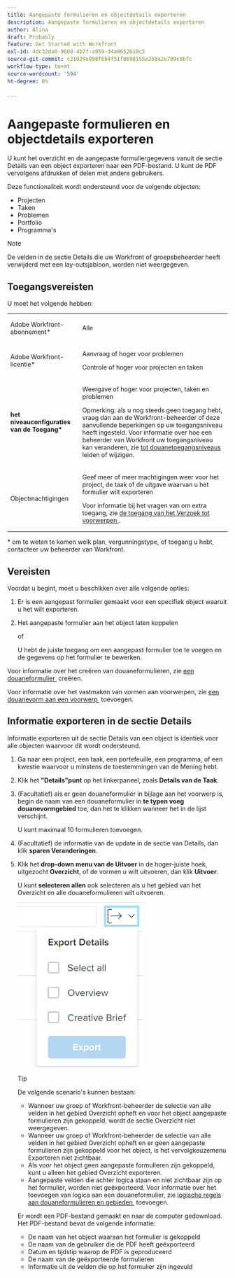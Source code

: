 ```yaml
---
title: Aangepaste formulieren en objectdetails exporteren
description: Aangepaste formulieren en objectdetails exporteren
author: Alina
draft: Probably
feature: Get Started with Workfront
exl-id: 4dc32da0-9680-4b7f-a959-d4a0652618c5
source-git-commit: c21029e098f6b4f51f8698155e2b8a2e789c8bfc
workflow-type: tm+mt
source-wordcount: '594'
ht-degree: 0%

---
```


# Aangepaste formulieren en objectdetails exporteren

U kunt het overzicht en de aangepaste formuliergegevens vanuit de sectie Details van een object exporteren naar een PDF-bestand. U kunt de PDF vervolgens afdrukken of delen met andere gebruikers.

Deze functionaliteit wordt ondersteund voor de volgende objecten:

* Projecten
* Taken
* Problemen
* Portfolio
* Programma&#39;s

<!--
* Billing records</p> <p>After you open a billing record on a project, you can use the Details area to attach a custom form to the record and fill it out. You can also export billing record information from the Details area.</p> </li>
  -->

>[!NOTE]
>
>De velden in de sectie Details die uw Workfront of groepsbeheerder heeft verwijderd met een lay-outsjabloon, worden niet weergegeven.

## Toegangsvereisten

U moet het volgende hebben:

<table style="table-layout:auto"> 
 <col> 
 <col> 
 <tbody> 
  <tr> 
   <td role="rowheader"> <p>Adobe Workfront-abonnement*</p> </td> 
   <td>Alle</td> 
  </tr> 
  <tr> 
   <td role="rowheader"> <p>Adobe Workfront-licentie*</p> </td> 
   <td> <p>Aanvraag of hoger voor problemen</p> <p>Controle of hoger voor projecten en taken</p> </td> 
  </tr> 
  <tr data-mc-conditions=""> 
   <td role="rowheader"><strong> het niveauconfiguraties van de Toegang* </strong> </td> 
   <td> <p>Weergave of hoger voor projecten, taken en problemen</p> <p>Opmerking: als u nog steeds geen toegang hebt, vraag dan aan de Workfront-beheerder of deze aanvullende beperkingen op uw toegangsniveau heeft ingesteld. Voor informatie over hoe een beheerder van Workfront uw toegangsniveau kan veranderen, zie <a href="../../administration-and-setup/add-users/configure-and-grant-access/create-modify-access-levels.md" class="MCXref xref"> tot douanetoegangsniveaus </a> leiden of wijzigen.</p> </td> 
  </tr> 
  <tr data-mc-conditions=""> 
   <td role="rowheader"> <p>Objectmachtigingen</p> </td> 
   <td> <p>Geef meer of meer machtigingen weer voor het project, de taak of de uitgave waarvan u het formulier wilt exporteren</p> <p>Voor informatie bij het vragen van om extra toegang, zie <a href="../../workfront-basics/grant-and-request-access-to-objects/request-access.md" class="MCXref xref"> de toegang van het Verzoek tot voorwerpen </a>.</p> </td> 
  </tr> 
 </tbody> 
</table>

&#42; om te weten te komen welk plan, vergunningstype, of toegang u hebt, contacteer uw beheerder van Workfront.

## Vereisten

Voordat u begint, moet u beschikken over alle volgende opties:

1. Er is een aangepast formulier gemaakt voor een specifiek object waaruit u het wilt exporteren.
1. Het aangepaste formulier aan het object laten koppelen

   of

   U hebt de juiste toegang om een aangepast formulier toe te voegen en de gegevens op het formulier te bewerken.

Voor informatie over het creëren van douaneformulieren, zie [&#x200B; een douaneformulier &#x200B;](/help/quicksilver/administration-and-setup/customize-workfront/create-manage-custom-forms/form-designer/design-a-form/design-a-form.md) creëren.

Voor informatie over het vastmaken van vormen aan voorwerpen, zie [&#x200B; een douanevorm aan een voorwerp &#x200B;](../../workfront-basics/work-with-custom-forms/add-a-custom-form-to-an-object.md) toevoegen.

## Informatie exporteren in de sectie Details

Informatie exporteren uit de sectie Details van een object is identiek voor alle objecten waarvoor dit wordt ondersteund.

1. Ga naar een project, een taak, een portefeuille, een programma, of een kwestie waarvoor u minstens de toestemmingen van de Mening hebt.
1. Klik het **&quot;Details&quot;punt** op het linkerpaneel, zoals **Details van de Taak**.
1. (Facultatief) als er geen douaneformulier in bijlage aan het voorwerp is, begin de naam van een douaneformulier in **te typen voeg douanevormgebied** toe, dan het te klikken wanneer het in de lijst verschijnt.

   U kunt maximaal 10 formulieren toevoegen.

1. (Facultatief) de informatie van de update in de sectie van Details, dan klik **sparen Veranderingen**.
1. Klik het **drop-down menu van de Uitvoer** in de hoger-juiste hoek, uitgezocht **Overzicht**, of de vormen u wilt uitvoeren, dan klik **Uitvoer**.

   U kunt **selecteren allen** ook selecteren als u het gebied van het Overzicht en alle douaneformulieren wilt uitvoeren.

   ![](assets/export-custom-form-button-menu.png)

   >[!TIP]
   >
   >De volgende scenario&#39;s kunnen bestaan:
   >
   >   * Wanneer uw groep of Workfront-beheerder de selectie van alle velden in het gebied Overzicht opheft en voor het object aangepaste formulieren zijn gekoppeld, wordt de sectie Overzicht niet weergegeven.
   >   * Wanneer uw groep of Workfront-beheerder de selectie van alle velden in het gebied Overzicht opheft en er geen aangepaste formulieren zijn gekoppeld voor het object, is het vervolgkeuzemenu Exporteren niet zichtbaar.
   >   * Als voor het object geen aangepaste formulieren zijn gekoppeld, kunt u alleen het gebied Overzicht exporteren.
   >   * Aangepaste velden die achter logica staan en niet zichtbaar zijn op het formulier, worden niet geëxporteerd. Voor informatie over het toevoegen van logica aan een douaneformulier, zie [&#x200B; logische regels aan douaneformulieren en gebieden &#x200B;](/help/quicksilver/administration-and-setup/customize-workfront/create-manage-custom-forms/form-designer/design-a-form/display-skip-logic-form-designer.md) toevoegen.

   Er wordt een PDF-bestand gemaakt en naar de computer gedownload. Het PDF-bestand bevat de volgende informatie:

   * De naam van het object waaraan het formulier is gekoppeld
   * De naam van de gebruiker die de PDF heeft geëxporteerd
   * Datum en tijdstip waarop de PDF is geproduceerd
   * De naam van de geëxporteerde formulieren
   * Informatie uit de velden die op het formulier zijn ingevuld

